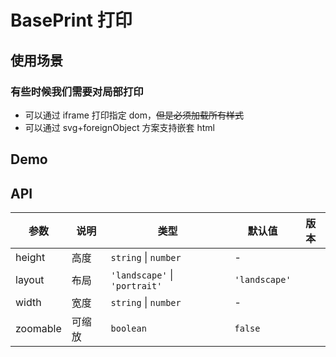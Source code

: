 # BasePrint 打印

## 使用场景

### 有些时候我们需要对局部打印

- 可以通过 iframe 打印指定 dom，~~但是必须加载所有样式~~
- 可以通过 svg+foreignObject 方案支持嵌套 html

## Demo

<preview path="./base-print-demo.vue" title="基本使用"></preview>

## API

| 参数     | 说明   | 类型                          | 默认值        | 版本 |
| -------- | ------ | ----------------------------- | ------------- | ---- |
| height   | 高度   | `string` \| `number`          | \-            |      |
| layout   | 布局   | `'landscape'` \| `'portrait'` | `'landscape'` |      |
| width    | 宽度   | `string` \| `number`          | \-            |      |
| zoomable | 可缩放 | `boolean`                     | `false`       |      |
